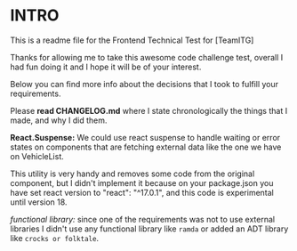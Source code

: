 # INTRO

This is a readme file for the Frontend Technical Test for [TeamITG]

Thanks for allowing me to take this awesome code challenge test, overall I had fun doing it and I hope it will be of your interest.

Below you can find more info about the decisions that I took to fulfill your requirements.

Please **read  CHANGELOG.md** where I state chronologically the things that I made, and why I did them.

**React.Suspense:** We could use react suspense to handle waiting or error states on components that
are fetching external data like the one we have on VehicleList.

This utility is very handy and removes some code from the original component, but I didn't
implement it because on your package.json you have set react version to "react": "^17.0.1", and this
code is experimental until version 18.

*functional library:* since one of the requirements was not to use external libraries I didn't use any
functional library like `ramda` or added an ADT library like `crocks or folktale`.
